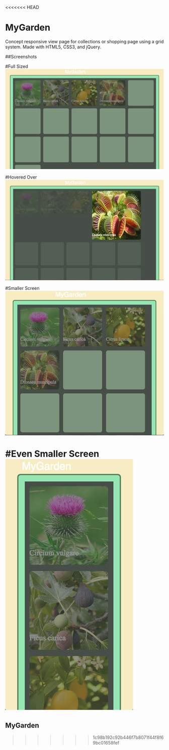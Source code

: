 <<<<<<< HEAD
# MyGarden

Concept responsive view page for collections or shopping page using a grid system. Made with HTML5, CSS3, and jQuery.

##Screenshots

#Full Sized
![screenshots](Garden_One.png)

#Hovered Over
![screenshots](Garden_Two.png)

#Smaller Screen
![screenshots](Garden_Three.png)

#Even Smaller Screen
![screenshots](Garden_Four.png)
=======
## MyGarden


>>>>>>> 1c98b192c92b446f7b8071f44f8f69bc01658fef
